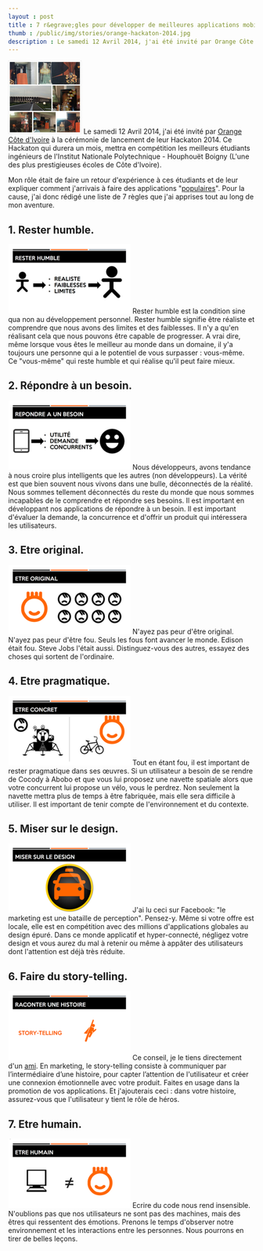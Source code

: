 ```yaml
---
layout : post
title : 7 r&egrave;gles pour développer de meilleures applications mobiles
thumb : /public/img/stories/orange-hackaton-2014.jpg
description : Le samedi 12 Avril 2014, j'ai été invité par Orange Côte d'Ivoire à la cérémonie de lancement de leur Hackaton 2014. Ce Hackaton qui durera un mois, mettra en compétition les meilleurs étudiants ingénieurs de l'Institut Nationale Polytechnique - Houphouët Boigny (L'une des plus prestigieuses &eacute;coles de Côte d'Ivoire). Mon rôle était de faire un retour d'expérience à ces étudiants et de leur expliquer comment j'arrivais à faire des applications 'populaires'. Pour la cause, j'ai donc rédigé une liste de 7 r&egrave;gles que j'ai apprises tout au long de mon aventure.
---
```


<p><img src="/generated/stories/orange-hackaton-2014-150x150-520064.jpg" class="callout" itemprop="image" alt="Hackaton Orange 2014" > Le samedi 12 Avril 2014, j&#39;ai été invité par <a href="http://www.orange.ci/">Orange Côte d&#39;Ivoire</a> à la cérémonie de lancement de leur Hackaton 2014. Ce Hackaton qui durera un mois, mettra en compétition les meilleurs étudiants ingénieurs de l&#39;Institut Nationale Polytechnique - Houphouët Boigny (L&#39;une des plus prestigieuses &eacute;coles de Côte d&#39;Ivoire).</p>

<p>Mon rôle était de faire un retour d&#39;expérience à ces étudiants et de leur expliquer comment j&#39;arrivais à faire des applications &quot;<a href="https://play.google.com/store/search?q=intelgeo&amp;c=apps">populaires</a>&quot;.
Pour la cause, j&#39;ai donc rédigé une liste de 7 r&egrave;gles que j&#39;ai apprises tout au long de mon aventure.</p>

<h2>1. Rester humble.</h2>

<p><img src="/generated/stories/orange-slide-1-250x141-f7a5c6.png" class="callout_right" itemprop="image" > Rester humble est la condition sine qua non au développement personnel. Rester humble signifie être réaliste et comprendre que nous avons des limites et des faiblesses. Il n&#39;y a qu&#39;en réalisant cela que nous pouvons être capable de progresser.
A vrai dire, même lorsque vous êtes le meilleur au monde dans un domaine, il y&#39;a toujours une personne qui a le potentiel de vous surpasser : vous-même. Ce &quot;vous-même&quot; qui reste humble et qui réalise qu&#39;il peut faire mieux.</p>

<h2>2. Répondre &agrave; un besoin.</h2>

<p><img src="/generated/stories/orange-slide-2-250x141-20cfbb.png" class="callout_right" itemprop="image" > Nous développeurs, avons tendance à nous croire plus intelligents que les autres (non développeurs). La vérité est que bien souvent nous vivons dans une bulle, déconnectés de la réalité. Nous sommes tellement déconnectés du reste du monde que nous sommes incapables de le comprendre et répondre ses besoins.
Il est important en développant nos applications de répondre à un besoin. Il est important d&#39;évaluer la demande, la concurrence et d&#39;offrir un produit qui intéressera les utilisateurs.</p>

<h2>3. Etre original.</h2>

<p><img src="/generated/stories/orange-slide-3-250x141-863e88.png" class="callout_right" itemprop="image" > N&#39;ayez pas peur d&#39;être original. N&#39;ayez pas peur d&#39;être fou. Seuls les fous font avancer le monde. Edison était fou. Steve Jobs l&#39;était aussi.
Distinguez-vous des autres, essayez des choses qui sortent de l&#39;ordinaire.</p>

<h2>4. Etre pragmatique.</h2>

<p><img src="/generated/stories/orange-slide-4-250x141-b01a51.png" class="callout_right" itemprop="image" > Tout en étant fou, il est important de rester pragmatique dans ses œuvres.
Si un utilisateur a besoin de se rendre de Cocody à Abobo et que vous lui proposez une navette spatiale alors que votre concurrent lui propose un vélo, vous le perdrez.
Non seulement la navette mettra plus de temps à être fabriquée, mais elle sera difficile à utiliser. Il est important de tenir compte de l&#39;environnement et du contexte.</p>

<h2>5. Miser sur le design.</h2>

<p><img src="/generated/stories/orange-slide-5-250x141-53c7bb.png" class="callout_right" itemprop="image" > J&#39;ai lu ceci sur Facebook: &quot;le marketing est une bataille de perception&quot;. Pensez-y.
Même si votre offre est locale, elle est en compétition avec des millions d&#39;applications globales au design épuré.
Dans ce monde applicatif et hyper-connecté, négligez votre design et vous aurez du mal à retenir ou même à appâter des utilisateurs dont l&#39;attention est déjà très réduite.</p>

<h2>6. Faire du story-telling.</h2>

<p><img src="/generated/stories/orange-slide-6-250x141-59d917.png" class="callout_right" itemprop="image" > Ce conseil, je le tiens directement d&#39;un <a href="https://www.facebook.com/franckbaye">ami</a>. En marketing, le story-telling consiste à communiquer par l’intermédiaire d’une histoire, pour capter l’attention de l&#39;utilisateur et créer une connexion émotionnelle avec votre produit.
Faites en usage dans la promotion de vos applications. Et j&#39;ajouterais ceci : dans votre histoire, assurez-vous que l&#39;utilisateur y tient le rôle de héros.</p>

<h2>7. Etre humain.</h2>

<p><img src="/generated/stories/orange-slide-7-250x141-c9fcd8.png" class="callout_right" itemprop="image" > Ecrire du code nous rend insensible. N&#39;oublions pas que nos utilisateurs ne sont pas des machines, mais des êtres qui ressentent des émotions.
Prenons le temps d&#39;observer notre environnement et les interactions entre les personnes. Nous pourrons en tirer de belles leçons.</p>
